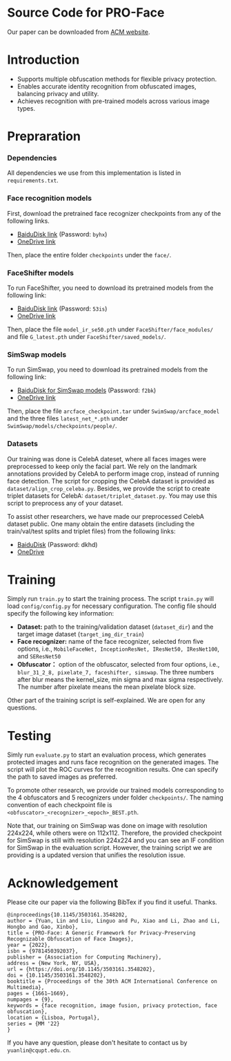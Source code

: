 # Source Code for PRO-Face
Our paper can be downloaded from [ACM website](https://dl.acm.org/doi/10.1145/3503161.3548202). 

# Introduction
- Supports multiple obfuscation methods for flexible privacy protection.
- Enables accurate identity recognition from obfuscated images, balancing privacy and utility.
- Achieves recognition with pre-trained models across various image types.
# Prepraration
### Dependencies
All dependencies we use from this implementation is listed in ``requirements.txt``.

### Face recognition models
First, download the pretrained face recognizer checkpoints from any of the following links.
- [BaiduDisk link](https://pan.baidu.com/s/1QTybIrA3XjiKmwtU0yyXMg) (Password: ``byhx``) 
- [OneDrive link](https://cqupteducn-my.sharepoint.com/:f:/g/personal/yuanlin_cqupt_edu_cn/Eq7QW_8bW6RJtUUcagbzxjYBL514v2zwCvlW9tvQb9dUVg?e=ln5ObN)

Then, place the entire folder ``checkpoints`` under the ``face/``.

### FaceShifter models
To run FaceShifter, you need to download its pretrained models from the following link:

- [BaiduDisk link](https://pan.baidu.com/s/1JBk6TH1chhx0P4XxgQkQyQ) (Password: ``53is``)
- [OneDrive link](https://cqupteducn-my.sharepoint.com/:f:/g/personal/yuanlin_cqupt_edu_cn/En548_xYLfRHjPirNfFbp9kBrMVj-1NJQ3kswd8j_FdsyQ?e=UccY83)

Then, place the file ``model_ir_se50.pth`` under ``FaceShifter/face_modules/`` and file ``G_latest.pth`` under ``FaceShifter/saved_models/``.


### SimSwap models
To run SimSwap, you need to download its pretrained models from the following link:
- [BaiduDisk for SimSwap models](https://pan.baidu.com/s/1gKHj_ca8uvFeGhVyDuHyJA) (Password: ``f2bk``)
- [OneDrive link](https://cqupteducn-my.sharepoint.com/:f:/g/personal/yuanlin_cqupt_edu_cn/Evt4Ks4XOxBMpQJPTHLNx5IBzsXsvPHwIddG13B-pJVGVQ?e=XuQJ2H)

Then, place the file ``arcface_checkpoint.tar`` under ``SwimSwap/arcface_model`` and the three files 
``latest_net_*.pth`` under ``SwimSwap/models/checkpoints/people/``.


### Datasets
Our training was done is CelebA dateset, where all faces images were preprocessed to keep only the facial part. 
We rely on the landmark annotations provided by CelebA to perform image crop, instead of running face detection. 
The script for cropping the CelebA dataset is provided as ``dataset/align_crop_celeba.py``.
Besides, we provide the script to create triplet datasets for CelebA: ``dataset/triplet_dataset.py``.
You may use this script to preprocess any of your dataset.

To assist other researchers, we have made our preprocessed CelebA dataset public. One many obtain the entire datasets (including the train/val/test splits and triplet files) from the following links:
- [BaiduDisk](https://pan.baidu.com/s/1wMf-iRP5kVfeijvvZYOylQ) (Password: dkhd)
- [OneDrive](https://cqupteducn-my.sharepoint.com/:u:/g/personal/yuanlin_cqupt_edu_cn/EckcBzUQ-f1EgobKZGzJKPUB_g_SOxCXv5bF7e6Kx3O8Yw?e=wInwoU)


# Training
Simply run ``train.py`` to start the training process. The script ``train.py`` will load ``config/config.py`` 
for necessary configuration. The config file should specify the following key information: 
- **Dataset:** path to the training/validation dataset (``dataset_dir``) and the target image dataset (``target_img_dir_train``)
- **Face recognizer:** name of the face recognizer, selected from five options, i.e., ``MobileFaceNet, InceptionResNet, IResNet50, IResNet100``, and ``SEResNet50``
- **Obfuscator：** option of the obfuscator, selected from four options, i.e., ``blur_31_2_8, pixelate_7, faceshifter, simswap``. 
The three numbers after blur means the kernel_size, min sigma and max sigma respectively. The number after pixelate means the mean pixelate block size.

Other part of the training script is self-explained. We are open for any questions.

# Testing
Simly run ``evaluate.py`` to start an evaluation process, which generates protected images and runs face recognition 
on the generated images. The script will plot the ROC curves for the recognition results. One can specify the path to 
saved images as preferred.

To promote other research, we provide our trained models corresponding to the 4 obfuscators and 5 recognizers under 
folder ``checkpoints/``. The naming convention of each checkpoint file is ``<obfuscator>_<recognizer>_<epoch>_BEST.pth``.

Note that, our training on SimSwap was done on image with resolution 224x224, while others were on 112x112. 
Therefore, the provided checkpoint for SimSwap is still with resolution 224x224 and you can see an IF condition
for SimSwap in the evaluation script. 
However, the training script we are providing is a updated version that unifies the resolution issue.


# Acknowledgement
Please cite our paper via the following BibTex if you find it useful. Thanks. 

    @inproceedings{10.1145/3503161.3548202,
    author = {Yuan, Lin and Liu, Linguo and Pu, Xiao and Li, Zhao and Li, Hongbo and Gao, Xinbo},
    title = {PRO-Face: A Generic Framework for Privacy-Preserving Recognizable Obfuscation of Face Images},
    year = {2022},
    isbn = {9781450392037},
    publisher = {Association for Computing Machinery},
    address = {New York, NY, USA},
    url = {https://doi.org/10.1145/3503161.3548202},
    doi = {10.1145/3503161.3548202},
    booktitle = {Proceedings of the 30th ACM International Conference on Multimedia},
    pages = {1661–1669},
    numpages = {9},
    keywords = {face recognition, image fusion, privacy protection, face obfuscation},
    location = {Lisboa, Portugal},
    series = {MM '22}
    }

If you have any question, please don't hesitate to contact us by ``yuanlin@cqupt.edu.cn``.
